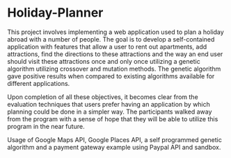 # Holiday-Planner

This project involves implementing a web application used to plan a holiday
abroad with a number of people. The goal is to develop a self-contained
application with features that allow a user to rent out apartments, add attractions,
find the directions to these attractions and the way an end user should visit these
attractions once and only once utilizing a genetic algorithm utilizing crossover and
mutation methods. The genetic algorithm gave positive results when compared to
existing algorithms available for different applications.

Upon completion of all these objectives, it becomes clear from the evaluation
techniques that users prefer having an application by which planning could be
done in a simpler way. The participants walked away from the program with a
sense of hope that they will be able to utilize this program in the near future. 

Usage of Google Maps API, Google Places API, a self programmed genetic algorithm and a payment gateway example using Paypal API and sandbox.
